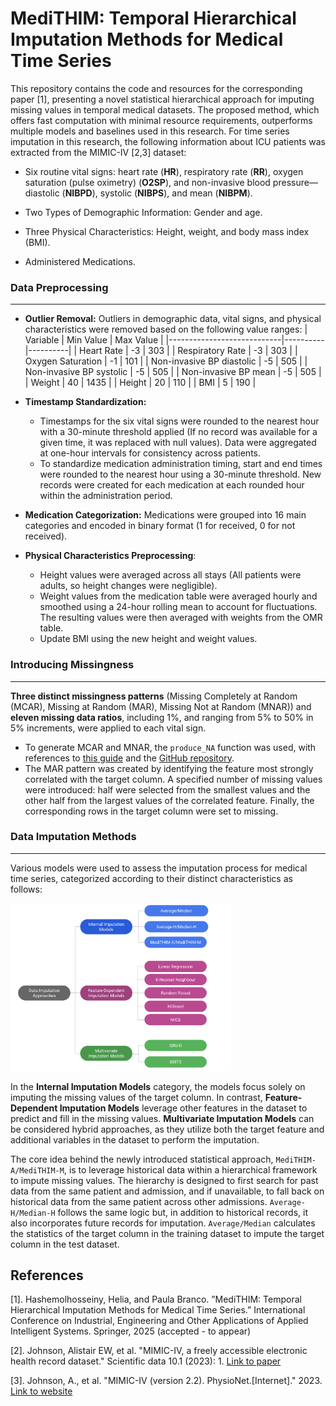 # MediTHIM: Temporal Hierarchical Imputation Methods for Medical Time Series

This repository contains the code and resources for the corresponding paper [1], presenting a novel statistical hierarchical approach for imputing missing values in temporal medical datasets. The proposed method, which offers fast computation with minimal resource requirements, outperforms multiple models and baselines used in this research. For time series imputation in this research, the following information about ICU patients was extracted from the MIMIC-IV [2,3] dataset:

- Six routine vital signs: heart rate (**HR**), respiratory rate (**RR**), oxygen saturation (pulse oximetry) (**O2SP**), and non-invasive blood pressure—diastolic (**NIBPD**), systolic (**NIBPS**), and mean (**NIBPM**).
  
- Two Types of Demographic Information: Gender and age.

- Three Physical Characteristics: Height, weight, and body mass index (BMI).

- Administered Medications.


### Data Preprocessing
---

- **Outlier Removal:** Outliers in demographic data, vital signs, and physical characteristics were removed based on the following value ranges:
    | Variable                   | Min Value | Max Value |
  |----------------------------|----------|----------|
  | Heart Rate                | -3       | 303      |
  | Respiratory Rate          | -3       | 303      |
  | Oxygen Saturation         | -1       | 101      |
  | Non-invasive BP diastolic | -5       | 505      |
  | Non-invasive BP systolic  | -5       | 505      |
  | Non-invasive BP mean      | -5       | 505      |
  | Weight                    | 40       | 1435     |
  | Height                    | 20       | 110      |
  | BMI                       | 5        | 190      |

- **Timestamp Standardization:**
  - Timestamps for the six vital signs were rounded to the nearest hour with a 30-minute threshold applied (If no record was available for a given time, it was replaced with null values). Data were aggregated at one-hour intervals for consistency across patients.
  - To standardize medication administration timing, start and end times were rounded to the nearest hour using a 30-minute threshold. New records were created for each medication at each rounded hour within the administration period.
 
- **Medication Categorization:** Medications were grouped into 16 main categories and encoded in binary format (1 for received, 0 for not received).
 
- **Physical Characteristics Preprocessing**:
  - Height values were averaged across all stays (All patients were adults, so height changes were negligible).
  - Weight values from the medication table were averaged hourly and smoothed using a 24-hour rolling mean to account for fluctuations. The resulting values were then averaged with weights from the OMR table.
  - Update BMI using the new height and weight values.

### Introducing Missingness
---
**Three distinct missingness patterns** (Missing Completely at Random (MCAR), Missing at Random (MAR), Missing Not at Random (MNAR)) and **eleven missing data ratios**, including 1%, and ranging from 5% to 50% in 5% increments, were applied to each vital sign.
  - To generate MCAR and MNAR, the `produce_NA` function was used, with references to [this guide](https://rmisstastic.netlify.app/how-to/python/generate_html/how%20to%20generate%20missing%20values) and the [GitHub repository](https://github.com/BorisMuzellec/MissingDataOT).
  - The MAR pattern was created by identifying the feature most strongly correlated with the target column. A specified number of missing values were introduced: half were selected from the smallest values and the other half from the largest values of the correlated feature. Finally, the corresponding rows in the target column were set to missing.

### Data Imputation Methods
---

Various models were used to assess the imputation process for medical time series, categorized according to their distinct characteristics as follows:
  
<img src="Figures/Models.png" alt="Data Imputation Approaches" width="70%">

In the **Internal Imputation Models** category, the models focus solely on imputing the missing values of the target column. In contrast, **Feature-Dependent Imputation Models** leverage other features in the dataset to   predict and fill in the missing values. **Multivariate Imputation Models** can be considered hybrid approaches, as they utilize both the target feature and additional variables in the dataset to perform the imputation.

The core idea behind the newly introduced statistical approach, `MediTHIM-A/MediTHIM-M`, is to leverage historical data within a hierarchical framework to impute missing values. The hierarchy is designed to first search for past data from the same patient and admission, and if unavailable, to fall back on historical data from the same patient across other admissions. `Average-H/Median-H` follows the same logic but, in addition to historical records, it also incorporates future records for imputation. `Average/Median` calculates the statistics of the target column in the training dataset to impute the target column in the test dataset. 







## References
[1]. Hashemolhosseiny, Helia, and Paula Branco. ”MediTHIM: Temporal Hierarchical Imputation Methods for Medical
Time Series.” International Conference on Industrial, Engineering and Other Applications of Applied Intelligent
Systems. Springer, 2025 (accepted - to appear)

[2]. Johnson, Alistair EW, et al. "MIMIC-IV, a freely accessible electronic health record dataset." Scientific data 10.1 (2023): 1. [Link to paper](https://www.nature.com/articles/s41597-022-01899-x)

[3]. Johnson, A., et al. "MIMIC-IV (version 2.2). PhysioNet.[Internet]." 2023. [Link to website](https://physionet.org/content/mimiciv/2.2/)








  





